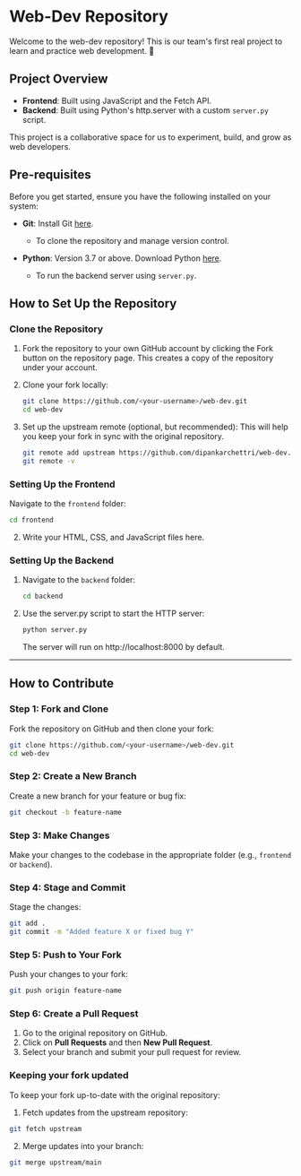 # Web-Dev Repository

Welcome to the web-dev repository! This is our team's first real project to learn and practice web development. 🎉

## Project Overview
- **Frontend**: Built using JavaScript and the Fetch API.
- **Backend**: Built using Python's http.server with a custom `server.py` script.

This project is a collaborative space for us to experiment, build, and grow as web developers.

## Pre-requisites
Before you get started, ensure you have the following installed on your system:

- **Git**: Install Git [here](https://git-scm.com/).
  - To clone the repository and manage version control.

- **Python**: Version 3.7 or above. Download Python [here](https://www.python.org/downloads/).
  - To run the backend server using `server.py`.

## How to Set Up the Repository

### Clone the Repository
1. Fork the repository to your own GitHub account by clicking the Fork button on the repository page. This creates a copy of the repository under your account.

2. Clone your fork locally:
    ```bash
    git clone https://github.com/<your-username>/web-dev.git
    cd web-dev
    ```

3. Set up the upstream remote (optional, but recommended):
   This will help you keep your fork in sync with the original repository.
    ```bash
    git remote add upstream https://github.com/dipankarchettri/web-dev.git
    git remote -v
    ```

### Setting Up the Frontend
Navigate to the `frontend` folder:
```bash
cd frontend
   ```
2. Write your HTML, CSS, and JavaScript files here.

### Setting Up the Backend
1. Navigate to the `backend` folder:
   ```bash
   cd backend
   ```
2. Use the server.py script to start the HTTP server:
   ```bash
   python server.py
   ```
   The server will run on http://localhost:8000 by default.

---

## How to Contribute

### Step 1: Fork and Clone
Fork the repository on GitHub and then clone your fork:

```bash
git clone https://github.com/<your-username>/web-dev.git
cd web-dev
```

### Step 2: Create a New Branch

Create a new branch for your feature or bug fix:

```bash
git checkout -b feature-name
```


### Step 3: Make Changes

Make your changes to the codebase in the appropriate folder (e.g., `frontend` or `backend`).

### Step 4: Stage and Commit

Stage the changes:

```bash
git add .
git commit -m "Added feature X or fixed bug Y"
```


### Step 5: Push to Your Fork

Push your changes to your fork:

```bash
git push origin feature-name
```

### Step 6: Create a Pull Request

1. Go to the original repository on GitHub.
2. Click on **Pull Requests** and then **New Pull Request**.
3. Select your branch and submit your pull request for review.


### Keeping your fork updated

To keep your fork up-to-date with the original repository:
1. Fetch updates from the upstream repository:
```bash
git fetch upstream
```
2. Merge updates into your branch:
```bash
git merge upstream/main
```